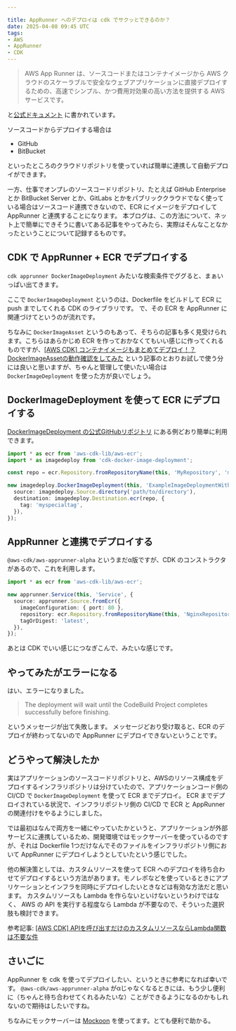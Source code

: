 ```yaml
---

title: AppRunner へのデプロイは cdk でサクッとできるのか？
date: 2025-04-08 09:45 UTC
tags: 
- AWS
- AppRunner
- CDK
---
```


> AWS App Runner は、ソースコードまたはコンテナイメージから AWS クラウドのスケーラブルで安全なウェブアプリケーションに直接デプロイするための、高速でシンプル、かつ費用対効果の高い方法を提供する AWS サービスです。

と[公式ドキュメント](https://docs.aws.amazon.com/ja_jp/apprunner/latest/dg/what-is-apprunner.html) に書かれています。

ソースコードからデプロイする場合は

- GitHub
- BitBucket

といったところのクラウドリポジトリを使っていれば簡単に連携して自動デプロイができます。

一方、仕事でオンプレのソースコードリポジトリ、たとえば GitHub Enterprise とか BitBucket Server とか、GitLabs とかをパブリッククラウドでなく使っている場合はソースコード連携できないので、ECR にイメージをデプロイして AppRunner と連携することになります。
本ブログは、この方法について、ネット上で簡単にできそうに書いてある記事をやってみたら、実際はそんなことなかったということについて記録するものです。

## CDK で AppRunner + ECR でデプロイする

`cdk apprunner DockerImageDeployment` みたいな検索条件でググると、まぁいっぱい出てきます。

ここで `DockerImageDeployment` というのは、Dockerfile をビルドして ECR に push までしてくれる CDK のライブラリです。
で、その ECR を AppRunner に関連づけてというのが流れです。

ちなみに `DockerImageAsset` というのもあって、そちらの記事も多く見受けられます。こちらはあらかじめ ECR を作っておかなくてもいい感じに作ってくれるものですが、[[AWS CDK] コンテナイメージもまとめてデプロイ！？DockerImageAssetの動作確認をしてみた](https://qiita.com/rickey0808/items/1e715b016d50f1d4c094) という記事のとおりお試しで使う分には良いと思いますが、ちゃんと管理して使いたい場合は `DockerImageDeployment` を使った方が良いでしょう。

## DockerImageDeployment を使って ECR にデプロイする

[DockerImageDeployment の公式GitHubリポジトリ](https://github.com/cdklabs/cdk-docker-image-deployment) にある例どおり簡単に利用できます。

```typescript
import * as ecr from 'aws-cdk-lib/aws-ecr';
import * as imagedeploy from 'cdk-docker-image-deployment';

const repo = ecr.Repository.fromRepositoryName(this, 'MyRepository', 'myrepository');

new imagedeploy.DockerImageDeployment(this, 'ExampleImageDeploymentWithTag', {
  source: imagedeploy.Source.directory('path/to/directory'),
  destination: imagedeploy.Destination.ecr(repo, { 
    tag: 'myspecialtag',
  }),
});
```
## AppRunner と連携でデプロイする

`@aws-cdk/aws-apprunner-alpha` というまだα版ですが、CDK のコンストラクタがあるので、これを利用します。

```typescript
import * as ecr from 'aws-cdk-lib/aws-ecr';

new apprunner.Service(this, 'Service', {
  source: apprunner.Source.fromEcr({
    imageConfiguration: { port: 80 },
    repository: ecr.Repository.fromRepositoryName(this, 'NginxRepository', 'nginx'),
    tagOrDigest: 'latest',
  }),
});
```

あとは CDK でいい感じにつなぎこんで、みたいな感じです。

## やってみたがエラーになる

はい、エラーになりました。

> The deployment will wait until the CodeBuild Project completes successfully before finishing.

というメッセージが出て失敗します。
メッセージどおり受け取ると、ECR のデプロイが終わってないので AppRunner にデプロイできないということです。

## どうやって解決したか

実はアプリケーションのソースコードリポジトリと、AWSのリソース構成をデプロイするインフラリポジトリは分けていたので、アプリケーションコード側の CI/CD で `DockerImageDeployment` を使って ECR までデプロイ。
ECR までデプロイされている状況で、インフラリポジトリ側の CI/CD で ECR と AppRunner の関連付けをやるようにしました。

では最初はなんで両方を一緒にやっていたかというと、アプリケーションが外部サービスに連携しているため、開発環境ではモックサーバーを使っているのですが、それは Dockerfile 1つだけなんでそのファイルをインフラリポジトリ側において AppRunner にデプロイしようとしていたという感じでした。

他の解決策としては、カスタムリソースを使って ECR へのデプロイを待ち合わせてデプロイするという方法があります。モノレポなどを使っているときにアプリケーションとインフラを同時にデプロイしたいときなどは有効な方法だと思います。
カスタムリソースも Lambda を作らないといけないというわけではなく、 AWS の API を実行する程度なら Lambda が不要なので、そういった選択肢も検討できます。

参考記事: [[AWS CDK] APIを呼び出すだけのカスタムリソースならLambda関数は不要な件](https://dev.classmethod.jp/articles/create-custom-resources-with-aws-cdk-without-using-lambda-functions/)

## さいごに

AppRunner を cdk を使ってデプロイしたい、というときに参考になれば幸いです。
`@aws-cdk/aws-apprunner-alpha` がαじゃなくなるときには、もう少し便利に（ちゃんと待ち合わせてくれるみたいな）ことができるようになるのかもしれないので期待はしたいですね。

ちなみにモックサーバーは [Mockoon](https://mockoon.com/) を使ってます。とても便利で助かる。
